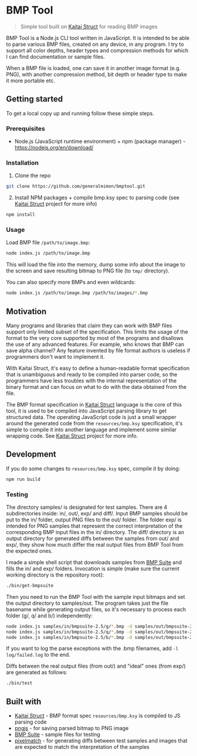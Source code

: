# BMP Tool
> Simple tool built on [Kaitai Struct](https://kaitai.io/) for reading BMP images

BMP Tool is a Node.js CLI tool written in JavaScript. It is intended to be able to parse various BMP files, created on any device, in any program. I try to support all color depths, header types and compression methods for which I can find documentation or sample files.

When a BMP file is loaded, one can save it in another image format (e.g. PNG), with another compression method, bit depth or header type to make it more portable etc.

## Getting started

To get a local copy up and running follow these simple steps.

### Prerequisites

* Node.js (JavaScript runtime environment) + npm (package manager) - https://nodejs.org/en/download/

### Installation

1. Clone the repo
```sh
git clone https://github.com/generalmimon/bmptool.git
```

2. Install NPM packages + compile bmp.ksy spec to parsing code (see [Kaitai Struct](https://kaitai.io/) project for more info)
```sh
npm install
```

### Usage
Load BMP file `/path/to/image.bmp`:
```sh
node index.js /path/to/image.bmp
```

This will load the file into the memory, dump some info about the image to the screen and save resulting bitmap to PNG file (to `tmp/` directory).

You can also specify more BMPs and even wildcards:
```sh
node index.js /path/to/image.bmp /path/to/images/*.bmp
```

## Motivation

Many programs and libraries that claim they can work with BMP files support only limited subset of the specification. This limits the usage of the format to the very core supported by most of the programs and disallows the use of any advanced features. For example, who knows that BMP can save alpha channel? Any feature invented by file format authors is useless if programmers don't want to implement it.

With Kaitai Struct, it's easy to define a human-readable format specification that is unambiguous and ready to be compiled into parser code, so the programmers have less troubles with the internal representation of the binary format and can focus on what to do with the data obtained from the file.

The BMP format specification in [Kaitai Struct](https://kaitai.io/) language is the core of this tool, it is used to be compiled into JavaScript parsing library to get structured data. The operating JavaScript code is just a small wrapper around the generated code from the `resources/bmp.ksy` specification, it's simple to compile it into another language and implement some similar wrapping code. See [Kaitai Struct](https://kaitai.io/) project for more info.

## Development

If you do some changes to `resources/bmp.ksy` spec, compile it by doing:
```sh
npm run build
```

### Testing

The directory samples/ is designated for test samples. There are 4 subdirectories inside: in/, out/, exp/ and diff/. Input BMP samples should be put to the in/ folder, output PNG files to the out/ folder. The folder exp/ is intended for PNG samples that represent the correct interpretation of the corresponding BMP input files in the in/ directory. The diff/ directory is an output directory for generated diffs between the samples from out/ and exp/, they show how much differ the real output files from BMP Tool from the expected ones.

I made a simple shell script that downloads samples from [BMP Suite](https://entropymine.com/jason/bmpsuite/bmpsuite/html/bmpsuite.html) and fills the in/ and exp/ folders. Invocation is simple (make sure the current working directory is the repository root):

```sh
./bin/get-bmpsuite
```

Then you need to run the BMP Tool with the sample input bitmaps and set the output directory to samples/out. The program takes just the file basename while generating output files, so it's necessary to process each folder (g/, q/ and b/) independently:

```sh
node index.js samples/in/bmpsuite-2.5/g/*.bmp -d samples/out/bmpsuite-2.5/g/
node index.js samples/in/bmpsuite-2.5/q/*.bmp -d samples/out/bmpsuite-2.5/q/
node index.js samples/in/bmpsuite-2.5/b/*.bmp -d samples/out/bmpsuite-2.5/b/
```

If you want to log the parse exceptions with the .bmp filenames, add `-l log/failed.log` to the end.

Diffs between the real output files (from out/) and "ideal" ones (from exp/) are generated as follows:

```sh
./bin/test
```

## Built with
  * [Kaitai Struct](https://kaitai.io/) - BMP format spec `resources/bmp.ksy` is compiled to JS parsing code
  * [pngjs](https://www.npmjs.com/package/pngjs) - for saving parsed bitmap to PNG image
  * [BMP Suite](https://entropymine.com/jason/bmpsuite/bmpsuite/html/bmpsuite.html) - sample files for testing
  * [pixelmatch](https://www.npmjs.com/package/pixelmatch) - for generating diffs between test samples and images that are expected to match the interpretation of the samples
